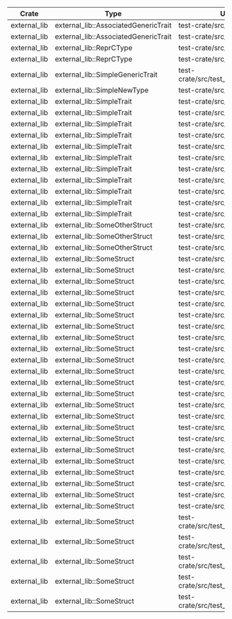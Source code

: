 | Crate | Type | Used In |
| ---   | ---  | ---     |
| external_lib | external_lib::AssociatedGenericTrait | test-crate/src/lib.rs:124:0 |
| external_lib | external_lib::AssociatedGenericTrait | test-crate/src/lib.rs:135:4 |
| external_lib | external_lib::ReprCType | test-crate/src/test_union.rs:10:4 |
| external_lib | external_lib::ReprCType | test-crate/src/test_union.rs:15:4 |
| external_lib | external_lib::SimpleGenericTrait | test-crate/src/test_structs.rs:27:0 |
| external_lib | external_lib::SimpleNewType | test-crate/src/lib.rs:157:4 |
| external_lib | external_lib::SimpleTrait | test-crate/src/lib.rs:103:4 |
| external_lib | external_lib::SimpleTrait | test-crate/src/lib.rs:121:0 |
| external_lib | external_lib::SimpleTrait | test-crate/src/lib.rs:134:4 |
| external_lib | external_lib::SimpleTrait | test-crate/src/lib.rs:145:4 |
| external_lib | external_lib::SimpleTrait | test-crate/src/lib.rs:149:4 |
| external_lib | external_lib::SimpleTrait | test-crate/src/lib.rs:37:0 |
| external_lib | external_lib::SimpleTrait | test-crate/src/lib.rs:37:0 |
| external_lib | external_lib::SimpleTrait | test-crate/src/lib.rs:46:0 |
| external_lib | external_lib::SimpleTrait | test-crate/src/lib.rs:88:26 |
| external_lib | external_lib::SimpleTrait | test-crate/src/lib.rs:91:8 |
| external_lib | external_lib::SimpleTrait | test-crate/src/test_union.rs:21:0 |
| external_lib | external_lib::SomeOtherStruct | test-crate/src/lib.rs:124:0 |
| external_lib | external_lib::SomeOtherStruct | test-crate/src/lib.rs:135:4 |
| external_lib | external_lib::SomeOtherStruct | test-crate/src/lib.rs:71:4 |
| external_lib | external_lib::SomeStruct | test-crate/src/lib.rs:108:0 |
| external_lib | external_lib::SomeStruct | test-crate/src/lib.rs:109:0 |
| external_lib | external_lib::SomeStruct | test-crate/src/lib.rs:114:4 |
| external_lib | external_lib::SomeStruct | test-crate/src/lib.rs:115:4 |
| external_lib | external_lib::SomeStruct | test-crate/src/lib.rs:119:0 |
| external_lib | external_lib::SomeStruct | test-crate/src/lib.rs:120:0 |
| external_lib | external_lib::SomeStruct | test-crate/src/lib.rs:122:0 |
| external_lib | external_lib::SomeStruct | test-crate/src/lib.rs:124:0 |
| external_lib | external_lib::SomeStruct | test-crate/src/lib.rs:135:4 |
| external_lib | external_lib::SomeStruct | test-crate/src/lib.rs:37:0 |
| external_lib | external_lib::SomeStruct | test-crate/src/lib.rs:42:0 |
| external_lib | external_lib::SomeStruct | test-crate/src/lib.rs:53:0 |
| external_lib | external_lib::SomeStruct | test-crate/src/lib.rs:61:4 |
| external_lib | external_lib::SomeStruct | test-crate/src/lib.rs:66:4 |
| external_lib | external_lib::SomeStruct | test-crate/src/lib.rs:67:4 |
| external_lib | external_lib::SomeStruct | test-crate/src/lib.rs:71:4 |
| external_lib | external_lib::SomeStruct | test-crate/src/lib.rs:77:4 |
| external_lib | external_lib::SomeStruct | test-crate/src/lib.rs:78:4 |
| external_lib | external_lib::SomeStruct | test-crate/src/lib.rs:79:4 |
| external_lib | external_lib::SomeStruct | test-crate/src/lib.rs:80:4 |
| external_lib | external_lib::SomeStruct | test-crate/src/lib.rs:83:0 |
| external_lib | external_lib::SomeStruct | test-crate/src/lib.rs:88:14 |
| external_lib | external_lib::SomeStruct | test-crate/src/lib.rs:90:8 |
| external_lib | external_lib::SomeStruct | test-crate/src/test_assoc_type.rs:12:4 |
| external_lib | external_lib::SomeStruct | test-crate/src/test_assoc_type.rs:55:4 |
| external_lib | external_lib::SomeStruct | test-crate/src/test_structs.rs:14:4 |
| external_lib | external_lib::SomeStruct | test-crate/src/test_structs.rs:27:0 |
| external_lib | external_lib::SomeStruct | test-crate/src/test_structs.rs:8:39 |
